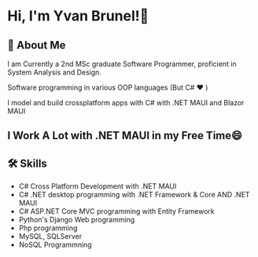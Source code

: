 
# Hi, I'm Yvan Brunel!👋

## 🚀 About Me

I am Currently a 2nd MSc graduate Software Programmer, proficient in System Analysis and Design. 

Software programming in various OOP languages (But C# ❤️ ) 

I model and build crossplatform apps with C# with .NET MAUI and Blazor MAUI

## I Work A Lot with .NET MAUI in my Free Time😄

## 🛠 Skills
- C# Cross Platform Development with .NET MAUI
- C# .NET desktop programming with .NET Framework & Core AND .NET MAUI
- C# ASP.NET Core MVC programming with Entity Framework 
- Python's Django Web programming
- Php programming
- MySQL, SQLServer
- NoSQL Programmning 
